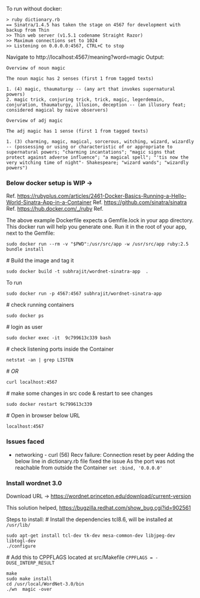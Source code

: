 To run without docker:
```
> ruby dictionary.rb 
== Sinatra/1.4.5 has taken the stage on 4567 for development with backup from Thin
>> Thin web server (v1.5.1 codename Straight Razor)
>> Maximum connections set to 1024
>> Listening on 0.0.0.0:4567, CTRL+C to stop
```

Navigate to 
http://localhost:4567/meaning?word=magic
Output:
```
Overview of noun magic

The noun magic has 2 senses (first 1 from tagged texts)
                                          
1. (4) magic, thaumaturgy -- (any art that invokes supernatural powers)
2. magic trick, conjuring trick, trick, magic, legerdemain, conjuration, thaumaturgy, illusion, deception -- (an illusory feat; considered magical by naive observers)

Overview of adj magic

The adj magic has 1 sense (first 1 from tagged texts)
                                            
1. (3) charming, magic, magical, sorcerous, witching, wizard, wizardly -- (possessing or using or characteristic of or appropriate to supernatural powers; "charming incantations"; "magic signs that protect against adverse influence"; "a magical spell"; "'tis now the very witching time of night"- Shakespeare; "wizard wands"; "wizardly powers")

```
### Below docker setup is WIP ->

Ref. https://rubyplus.com/articles/2461-Docker-Basics-Running-a-Hello-World-Sinatra-App-in-a-Container
Ref. https://github.com/sinatra/sinatra
Ref. https://hub.docker.com/_/ruby
Ref. 


The above example Dockerfile expects a Gemfile.lock in your app directory. 
This docker run will help you generate one. Run it in the root of your app, next to the Gemfile:
```
sudo docker run --rm -v "$PWD":/usr/src/app -w /usr/src/app ruby:2.5 bundle install
```
\# Build the image and tag it
```
sudo docker build -t subhrajit/wordnet-sinatra-app  .
```
To run
```
sudo docker run -p 4567:4567 subhrajit/wordnet-sinatra-app
```
\# check running containers
```
sudo docker ps
```
\# login as user
```
sudo docker exec -it  9c799613c339 bash
```
\# check listening ports inside the Container
```
netstat -an | grep LISTEN
```
\# *OR*
```
curl localhost:4567
```
\# make some changes in src code & restart to see changes
```
sudo docker restart 9c799613c339 
```
\# Open in browser below URL
```
localhost:4567
```
### Issues faced 

- networking - curl (56) Recv failure: Connection reset by peer 
 Adding the below line in dictionary.rb file fixed the issue
 As the port was not reachable from outside the Container
  `set :bind, '0.0.0.0'`

### Install wordnet 3.0
Download URL -> https://wordnet.princeton.edu/download/current-version

This solution helped,
https://bugzilla.redhat.com/show_bug.cgi?id=902561

Steps to install:
\# Install the dependencies tcl8.6, will be installed at `/usr/lib/`
```
sudo apt-get install tcl-dev tk-dev mesa-common-dev libjpeg-dev libtogl-dev
./configure
```
\# Add this to CPPFLAGS located at src/Makefile
`CPPFLAGS = -DUSE_INTERP_RESULT`
```
make
sudo make install
cd /usr/local/WordNet-3.0/bin
./wn  magic -over
```
